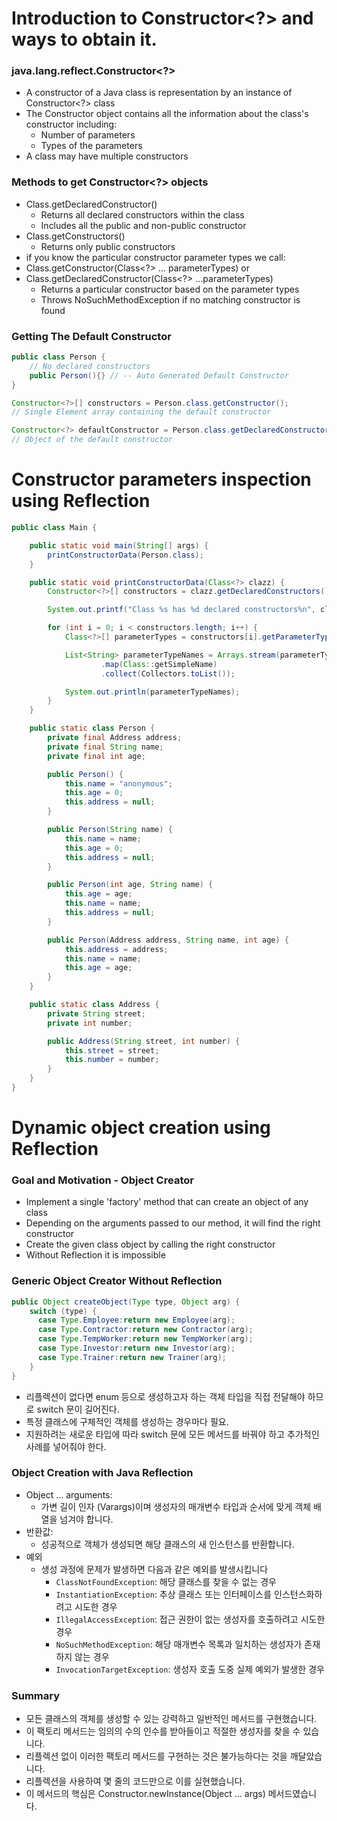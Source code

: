 # Introduction to Constructor<?> and ways to obtain it.
### java.lang.reflect.Constructor<?>
- A constructor of a Java class is representation by an instance of Constructor<?> class
- The Constructor object contains all the information about the class's constructor including:
  - Number of parameters
  - Types of the parameters
- A class may have multiple constructors

### Methods to get Constructor<?> objects
- Class.getDeclaredConstructor()
  - Returns all declared constructors within the class
  - Includes all the public and non-public constructor
- Class.getConstructors()
  - Returns only public constructors
- if you know the particular constructor parameter types we call:
- Class.getConstructor(Class<?> ... parameterTypes) or
- Class.getDeclaredConstructor(Class<?> ...parameterTypes)
  - Returns a particular constructor based on the parameter types
  - Throws NoSuchMethodException if no matching constructor is found

### Getting The Default Constructor
```java
public class Person {
    // No declared constructors
    public Person(){} // -- Auto Generated Default Constructor
}

Constructor<?>[] constructors = Person.class.getConstructor();
// Single Element array containing the default constructor
```
```java
Constructor<?> defaultConstructor = Person.class.getDeclaredConstructor();
// Object of the default constructor
```

# Constructor parameters inspection using Reflection
```java
public class Main {

    public static void main(String[] args) {
        printConstructorData(Person.class);
    }

    public static void printConstructorData(Class<?> clazz) {
        Constructor<?>[] constructors = clazz.getDeclaredConstructors();

        System.out.printf("Class %s has %d declared constructors%n", clazz.getSimpleName(), constructors.length);

        for (int i = 0; i < constructors.length; i++) {
            Class<?>[] parameterTypes = constructors[i].getParameterTypes();

            List<String> parameterTypeNames = Arrays.stream(parameterTypes)
                    .map(Class::getSimpleName)
                    .collect(Collectors.toList());

            System.out.println(parameterTypeNames);
        }
    }

    public static class Person {
        private final Address address;
        private final String name;
        private final int age;

        public Person() {
            this.name = "anonymous";
            this.age = 0;
            this.address = null;
        }

        public Person(String name) {
            this.name = name;
            this.age = 0;
            this.address = null;
        }

        public Person(int age, String name) {
            this.age = age;
            this.name = name;
            this.address = null;
        }

        public Person(Address address, String name, int age) {
            this.address = address;
            this.name = name;
            this.age = age;
        }
    }

    public static class Address {
        private String street;
        private int number;

        public Address(String street, int number) {
            this.street = street;
            this.number = number;
        }
    }
}
```
# Dynamic object creation using Reflection
### Goal and Motivation - Object Creator
- Implement a single 'factory' method that can create an object of any class
- Depending on the arguments passed to our method, it will find the right constructor
- Create the given class object by calling the right constructor
- Without Reflection it is impossible

### Generic Object Creator Without Reflection
```java
public Object createObject(Type type, Object arg) {
    switch (type) {
      case Type.Employee:return new Employee(arg);
      case Type.Contractor:return new Contractor(arg);
      case Type.TempWorker:return new TempWorker(arg);
      case Type.Investor:return new Investor(arg);
      case Type.Trainer:return new Trainer(arg);
    }
}
```
- 리플렉션이 없다면 enum 등으로 생성하고자 하는 객체 타입을 직접 전달해야 하므로 switch 문이 길어진다.
- 특정 클래스에 구체적인 객체를 생성하는 경우마다 필요.
- 지원하려는 새로운 타입에 따라 switch 문에 모든 메서드를 바꿔야 하고 추가적인 사례를 넣어줘야 한다.


### Object Creation with Java Reflection
- Object ... arguments: 
  - 가변 길이 인자 (Varargs)이며 생성자의 매개변수 타입과 순서에 맞게 객체 배열을 넘겨야 합니다.
- 반환값:
  - 성공적으로 객체가 생성되면 해당 클래스의 새 인스턴스를 반환합니다.
- 예외
  - 생성 과정에 문제가 발생하면 다음과 같은 예외를 발생시킵니다
    - ```ClassNotFoundException```: 해당 클래스를 찾을 수 없는 경우 
    - ```InstantiationException```: 추상 클래스 또는 인터페이스를 인스턴스화하려고 시도한 경우
    - ```IllegalAccessException```: 접근 권한이 없는 생성자를 호출하려고 시도한 경우
    - ```NoSuchMethodException```: 해당 매개변수 목록과 일치하는 생성자가 존재하지 않는 경우
    - ```InvocationTargetException```: 생성자 호출 도중 실제 예외가 발생한 경우

### Summary
- 모든 클래스의 객체를 생성할 수 있는 강력하고 일반적인 메서드를 구현했습니다.
- 이 팩토리 메서드는 임의의 수의 인수를 받아들이고 적절한 생성자를 찾을 수 있습니다.
- 리플렉션 없이 이러한 팩토리 메서드를 구현하는 것은 불가능하다는 것을 깨달았습니다.
- 리플렉션을 사용하여 몇 줄의 코드만으로 이를 실현했습니다.
- 이 메서드의 핵심은 Constructor.newInstance(Object ... args) 메서드였습니다.